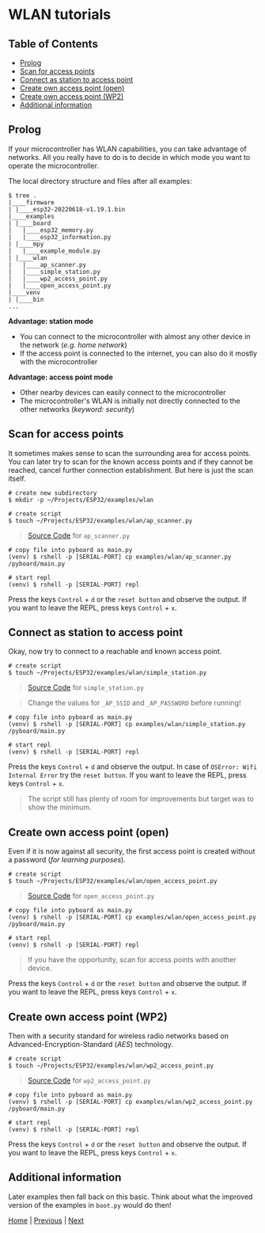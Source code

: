 # WLAN tutorials

## Table of Contents

- [Prolog](#prolog)
- [Scan for access points](#scan-for-access-points)
- [Connect as station to access point](#connect-as-station-to-access-point)
- [Create own access point (open)](#create-own-access-point-open)
- [Create own access point (WP2)](#create-own-access-point-wp2)
- [Additional information](#additional-information)

## Prolog

If your microcontroller has WLAN capabilities, you can take advantage of networks. All you really have to do is to decide in which mode you want to operate the microcontroller. 

The local directory structure and files after all examples:

```shell
$ tree .
|____firmware
| |____esp32-20220618-v1.19.1.bin
|____examples
| |____board
|   |____esp32_memory.py
|   |____esp32_information.py
| |____mpy
|   |____example_module.py
| |____wlan
|   |____ap_scanner.py
|   |____simple_station.py
|   |____wp2_access_point.py
|   |____open_access_point.py
|____venv
| |____bin
...
```

**Advantage: station mode**

- You can connect to the microcontroller with almost any other device in the network (_e.g. home network_)
- If the access point is connected to the internet, you can also do it mostly with the microcontroller

**Advantage: access point mode**

- Other nearby devices can easily connect to the microcontroller
- The microcontroller's WLAN is initially not directly connected to the other networks (_keyword: security_)

## Scan for access points

It sometimes makes sense to scan the surrounding area for access points. You can later try to scan for the known access points and if they cannot be reached, cancel further connection establishment. But here is just the scan itself.

```shell
# create new subdirectory
$ mkdir -p ~/Projects/ESP32/examples/wlan

# create script
$ touch ~/Projects/ESP32/examples/wlan/ap_scanner.py
```

> [Source Code](../examples/wlan/ap_scanner.py) for `ap_scanner.py`

```shell
# copy file into pyboard as main.py
(venv) $ rshell -p [SERIAL-PORT] cp examples/wlan/ap_scanner.py /pyboard/main.py

# start repl
(venv) $ rshell -p [SERIAL-PORT] repl
```

Press the keys `Control` + `d` or the `reset button` and observe the output. If you want to leave the REPL, press keys `Control` + `x`.

## Connect as station to access point

Okay, now try to connect to a reachable and known access point.

```shell
# create script
$ touch ~/Projects/ESP32/examples/wlan/simple_station.py
```

> [Source Code](../examples/wlan/simple_station.py) for `simple_station.py`

> Change the values for `_AP_SSID` and `_AP_PASSWORD` before running!

```shell
# copy file into pyboard as main.py
(venv) $ rshell -p [SERIAL-PORT] cp examples/wlan/simple_station.py /pyboard/main.py

# start repl
(venv) $ rshell -p [SERIAL-PORT] repl
```

Press the keys `Control` + `d` and observe the output. In case of `OSError: Wifi Internal Error` try the `reset button`. If you want to leave the REPL, press keys `Control` + `x`.

> The script still has plenty of room for improvements but target was to show the minimum.

## Create own access point (open)

Even if it is now against all security, the first access point is created without a password (_for learning purposes_).

```shell
# create script
$ touch ~/Projects/ESP32/examples/wlan/open_access_point.py
```

> [Source Code](../examples/wlan/open_access_point.py) for `open_access_point.py`

```shell
# copy file into pyboard as main.py
(venv) $ rshell -p [SERIAL-PORT] cp examples/wlan/open_access_point.py /pyboard/main.py

# start repl
(venv) $ rshell -p [SERIAL-PORT] repl
```

> If you have the opportunity, scan for access points with another device.

Press the keys `Control` + `d` or the `reset button` and observe the output. If you want to leave the REPL, press keys `Control` + `x`.

## Create own access point (WP2)

Then with a security standard for wireless radio networks based on Advanced-Encryption-Standard (_AES_) technology.

```shell
# create script
$ touch ~/Projects/ESP32/examples/wlan/wp2_access_point.py
```

> [Source Code](../examples/wlan/wp2_access_point.py) for `wp2_access_point.py`

```shell
# copy file into pyboard as main.py
(venv) $ rshell -p [SERIAL-PORT] cp examples/wlan/wp2_access_point.py /pyboard/main.py

# start repl
(venv) $ rshell -p [SERIAL-PORT] repl
```

Press the keys `Control` + `d` or the `reset button` and observe the output. If you want to leave the REPL, press keys `Control` + `x`.

## Additional information

Later examples then fall back on this basic. Think about what the improved version of the examples in `boot.py` would do then!

[Home](https://github.com/Lupin3000/ESP) | [Previous](./006_board_tutorials.md) | [Next]()

